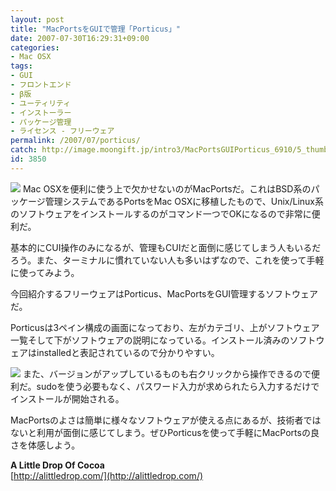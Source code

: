 ```yaml
---
layout: post
title: "MacPortsをGUIで管理「Porticus」"
date: 2007-07-30T16:29:31+09:00
categories:
- Mac OSX
tags: 
- GUI
- フロントエンド
- β版
- ユーティリティ
- インストーラー
- パッケージ管理
- ライセンス - フリーウェア
permalink: /2007/07/porticus/
catch: http://image.moongift.jp/intro3/MacPortsGUIPorticus_6910/5_thumb1.png
id: 3850
---
```

[![](http://image.moongift.jp/intro3/MacPortsGUIPorticus_6910/4_thumb1.png)](http://image.moongift.jp/intro3/MacPortsGUIPorticus_6910/43.png) Mac OSXを便利に使う上で欠かせないのがMacPortsだ。これはBSD系のパッケージ管理システムであるPortsをMac OSXに移植したもので、Unix/Linux系のソフトウェアをインストールするのがコマンド一つでOKになるので非常に便利だ。   
  
基本的にCUI操作のみになるが、管理もCUIだと面倒に感じてしまう人もいるだろう。また、ターミナルに慣れていない人も多いはずなので、これを使って手軽に使ってみよう。   
  
今回紹介するフリーウェアはPorticus、MacPortsをGUI管理するソフトウェアだ。   
  
<!--more-->  
  
Porticusは3ペイン構成の画面になっており、左がカテゴリ、上がソフトウェア一覧そして下がソフトウェアの説明になっている。インストール済みのソフトウェアはinstalledと表記されているので分かりやすい。   
  
[![](http://image.moongift.jp/intro3/MacPortsGUIPorticus_6910/5_thumb1.png)](http://image.moongift.jp/intro3/MacPortsGUIPorticus_6910/53.png) また、バージョンがアップしているものも右クリックから操作できるので便利だ。sudoを使う必要もなく、パスワード入力が求められたら入力するだけでインストールが開始される。   
  
MacPortsのよさは簡単に様々なソフトウェアが使える点にあるが、技術者ではないと利用が面倒に感じてしまう。ぜひPorticusを使って手軽にMacPortsの良さを体感しよう。   
  
**A Little Drop Of Cocoa**  
[http://alittledrop.com/](http://alittledrop.com/)